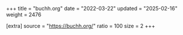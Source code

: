 +++
title = "buchh.org"
date = "2022-03-22"
updated = "2025-02-16"
weight = 2476

[extra]
source = "https://buchh.org/"
ratio = 100
size = 2
+++
